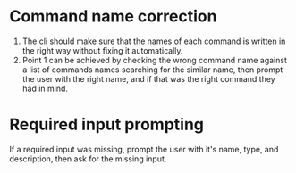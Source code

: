 # Command name correction 
1. The cli should make sure that the names of each command is written in the right way without fixing it automatically.
2. Point 1 can be achieved by checking the wrong command name against a list of commands names searching for the similar name, then prompt the user with the right name, and if that was the right command they had in mind. 
# Required input prompting
If a required input was missing, prompt the user with it's name, type, and description, then ask for the missing input.